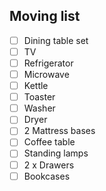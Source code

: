 ## Moving list

- [ ] Dining table set
- [ ] TV
- [ ] Refrigerator
- [ ] Microwave
- [ ] Kettle
- [ ] Toaster
- [ ] Washer
- [ ] Dryer
- [ ] 2 Mattress bases
- [ ] Coffee table
- [ ] Standing lamps
- [ ] 2 x Drawers
- [ ] Bookcases
